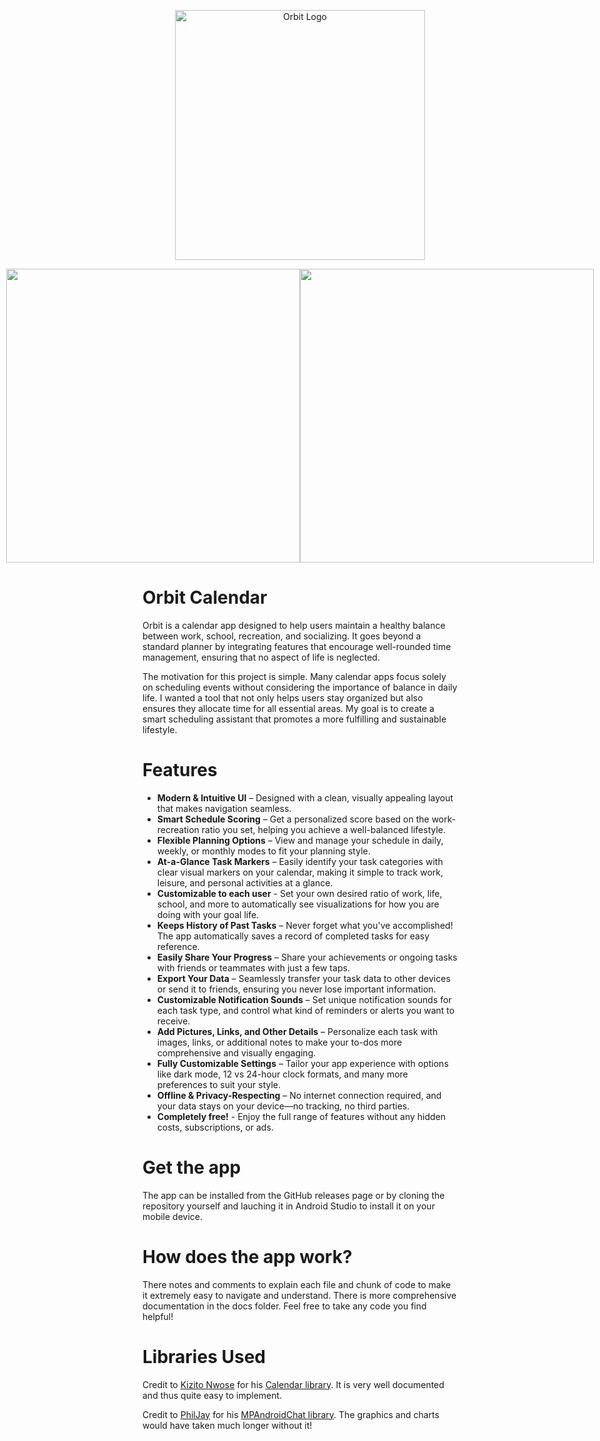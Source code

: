 <p align="center">
  <img src="https://github.com/user-attachments/assets/c41d8bc0-07c0-4503-9901-5589781a1e16" alt="Orbit Logo" width="400"/>
</p>

<p align="center" style="display: flex; justify-content: center;">
    <img src="https://github.com/user-attachments/assets/b697f09f-ac04-486e-8cf5-6a746aec438b" height="470">
    <img src="https://github.com/user-attachments/assets/0af2f96f-09c1-4cc3-b030-9ee2bd673a22" height="470">
</p>



<p align="center">
  <h1>
    Orbit Calendar
  </h1>
</p>
<p>Orbit is a calendar app designed to help users maintain a healthy balance between work, school, recreation, and socializing. It goes beyond a standard planner by integrating features that encourage well-rounded time management, ensuring that no aspect of life is neglected.</p>
<p>The motivation for this project is simple. Many calendar apps focus solely on scheduling events without considering the importance of balance in daily life. I wanted a tool that not only helps users stay organized but also ensures they allocate time for all essential areas. My goal is to create a smart scheduling assistant that promotes a more fulfilling and sustainable lifestyle.</p>

<h1>Features</h1>

- **Modern & Intuitive UI** – Designed with a clean, visually appealing layout that makes navigation seamless.
- **Smart Schedule Scoring** – Get a personalized score based on the work-recreation ratio you set, helping you achieve a well-balanced lifestyle.
- **Flexible Planning Options** – View and manage your schedule in daily, weekly, or monthly modes to fit your planning style.
- **At-a-Glance Task Markers** – Easily identify your task categories with clear visual markers on your calendar, making it simple to track work, leisure, and personal activities at a glance.
- **Customizable to each user** - Set your own desired ratio of work, life, school, and more to automatically see visualizations for how you are doing with your goal life.
- **Keeps History of Past Tasks** – Never forget what you've accomplished! The app automatically saves a record of completed tasks for easy reference.
- **Easily Share Your Progress** – Share your achievements or ongoing tasks with friends or teammates with just a few taps.
- **Export Your Data** – Seamlessly transfer your task data to other devices or send it to friends, ensuring you never lose important information.
- **Customizable Notification Sounds** – Set unique notification sounds for each task type, and control what kind of reminders or alerts you want to receive.
- **Add Pictures, Links, and Other Details** – Personalize each task with images, links, or additional notes to make your to-dos more comprehensive and visually engaging.
- **Fully Customizable Settings** – Tailor your app experience with options like dark mode, 12 vs 24-hour clock formats, and many more preferences to suit your style.
- **Offline & Privacy-Respecting** – No internet connection required, and your data stays on your device—no tracking, no third parties.
- **Completely free!** - Enjoy the full range of features without any hidden costs, subscriptions, or ads.

<h1>Get the app</h1>
The app can be installed from the GitHub releases page or by cloning the repository yourself and lauching it in Android Studio to install it on your mobile device.

<h1>How does the app work?</h1>
There notes and comments to explain each file and chunk of code to make it extremely easy to navigate and understand. There is more comprehensive documentation in the docs folder. Feel free to take any code you find helpful!


# Libraries Used
Credit to [Kizito Nwose](https://github.com/kizitonwose/) for his [Calendar library](https://github.com/kizitonwose/Calendar). It is very well documented and thus quite easy to implement.

Credit to [PhilJay](https://github.com/PhilJay) for his [MPAndroidChat library](https://github.com/PhilJay/MPAndroidChart). The graphics and charts would have taken much longer without it!
